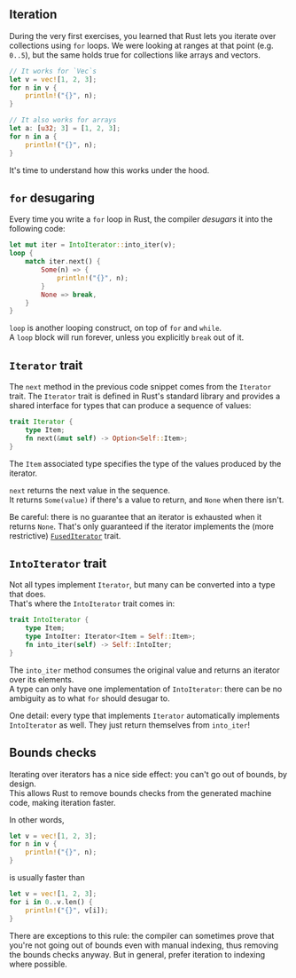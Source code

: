 ## Iteration

During the very first exercises, you learned that Rust lets you iterate over collections using `for` loops.
We were looking at ranges at that point (e.g. `0..5`), but the same holds true for collections like arrays and vectors.

```rust
// It works for `Vec`s
let v = vec![1, 2, 3];
for n in v {
    println!("{}", n);
}

// It also works for arrays
let a: [u32; 3] = [1, 2, 3];
for n in a {
    println!("{}", n);
}
```

It's time to understand how this works under the hood.

## `for` desugaring

Every time you write a `for` loop in Rust, the compiler _desugars_ it into the following code:

```rust
let mut iter = IntoIterator::into_iter(v);
loop {
    match iter.next() {
        Some(n) => {
            println!("{}", n);
        }
        None => break,
    }
}
```

`loop` is another looping construct, on top of `for` and `while`.\
A `loop` block will run forever, unless you explicitly `break` out of it.

## `Iterator` trait

The `next` method in the previous code snippet comes from the `Iterator` trait.
The `Iterator` trait is defined in Rust's standard library and provides a shared interface for
types that can produce a sequence of values:

```rust
trait Iterator {
    type Item;
    fn next(&mut self) -> Option<Self::Item>;
}
```

The `Item` associated type specifies the type of the values produced by the iterator.

`next` returns the next value in the sequence.\
It returns `Some(value)` if there's a value to return, and `None` when there isn't.

Be careful: there is no guarantee that an iterator is exhausted when it returns `None`. That's only
guaranteed if the iterator implements the (more restrictive)
[`FusedIterator`](https://doc.rust-lang.org/std/iter/trait.FusedIterator.html) trait.

## `IntoIterator` trait

Not all types implement `Iterator`, but many can be converted into a type that does.\
That's where the `IntoIterator` trait comes in:

```rust
trait IntoIterator {
    type Item;
    type IntoIter: Iterator<Item = Self::Item>;
    fn into_iter(self) -> Self::IntoIter;
}
```

The `into_iter` method consumes the original value and returns an iterator over its elements.\
A type can only have one implementation of `IntoIterator`: there can be no ambiguity as to what `for` should desugar to.

One detail: every type that implements `Iterator` automatically implements `IntoIterator` as well.
They just return themselves from `into_iter`!

## Bounds checks

Iterating over iterators has a nice side effect: you can't go out of bounds, by design.\
This allows Rust to remove bounds checks from the generated machine code, making iteration faster.

In other words,

```rust
let v = vec![1, 2, 3];
for n in v {
    println!("{}", n);
}
```

is usually faster than

```rust
let v = vec![1, 2, 3];
for i in 0..v.len() {
    println!("{}", v[i]);
}
```

There are exceptions to this rule: the compiler can sometimes prove that you're not going out of bounds even
with manual indexing, thus removing the bounds checks anyway. But in general, prefer iteration to indexing
where possible.
